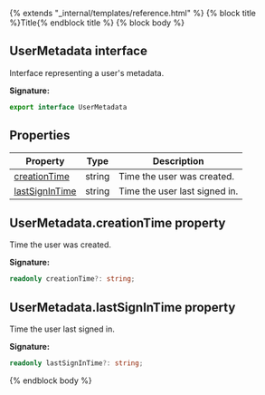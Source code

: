 {% extends "_internal/templates/reference.html" %}
{% block title %}Title{% endblock title %}
{% block body %}

## UserMetadata interface

Interface representing a user's metadata.

<b>Signature:</b>

```typescript
export interface UserMetadata 
```

## Properties

|  Property | Type | Description |
|  --- | --- | --- |
|  [creationTime](./auth-types.usermetadata.md#usermetadatacreationtime_property) | string | Time the user was created. |
|  [lastSignInTime](./auth-types.usermetadata.md#usermetadatalastsignintime_property) | string | Time the user last signed in. |

## UserMetadata.creationTime property

Time the user was created.

<b>Signature:</b>

```typescript
readonly creationTime?: string;
```

## UserMetadata.lastSignInTime property

Time the user last signed in.

<b>Signature:</b>

```typescript
readonly lastSignInTime?: string;
```
{% endblock body %}
